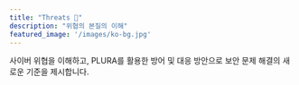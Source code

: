 ```yaml
---
title: "Threats 🦠"
description: "위협의 본질의 이해"
featured_image: '/images/ko-bg.jpg'
---
```


사이버 위협을 이해하고, PLURA를 활용한 방어 및 대응 방안으로 
보안 문제 해결의 새로운 기준을 제시합니다.
